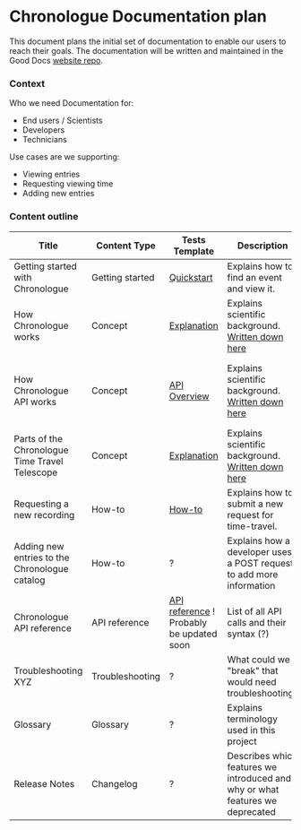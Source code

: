 # Chronologue Documentation plan

This document plans the initial set of documentation to enable our users to reach their goals. 
The documentation will be written and maintained in the Good Docs [website repo](https://github.com/thegooddocsproject/website-hugo). 

### Context
Who we need Documentation for: 
- End users / Scientists
- Developers
- Technicians

Use cases are we supporting:
- Viewing entries
- Requesting viewing time
- Adding new entries

### Content outline

|Title   |Content Type   |Tests Template   | Description  | Audience | Assigned to |
|---|---|---|---|---|----|
|Getting started with Chronologue  | Getting started  | [Quickstart](https://github.com/thegooddocsproject/templates/tree/dev/quickstarts)  | Explains how to find an event and view it.  | End users  | Tina
|How Chronologue works  |Concept   | [Explanation](https://github.com/thegooddocsproject/templates/tree/dev/explanation)  | Explains scientific background. [Written down here](https://github.com/thegooddocsproject/chronologue/wiki/Technology-of-the-Chronologue-telescope-explained)   |  | Tina|
|  How Chronologue API works | Concept  | [API Overview](https://github.com/thegooddocsproject/templates/tree/dev/api-overview)  | Explains scientific background. [Written down here](https://github.com/thegooddocsproject/chronologue/wiki/Technology-of-the-Chronologue-telescope-explained)   |Explains the architecture of the API on a higher level   | Scientist, Developer  | Ian|
| Parts of the Chronologue Time Travel Telescope  |  Concept |  [Explanation](https://github.com/thegooddocsproject/templates/tree/dev/explanation)  | Explains scientific background. [Written down here](https://github.com/thegooddocsproject/chronologue/wiki/Technology-of-the-Chronologue-telescope-explained)  |Explains the parts that the telescope is made of. | Technicians  |Ricky, Serena for Graphics|
| Requesting a new recording | How-to  | [How-to](https://github.com/thegooddocsproject/templates/tree/dev/how-to) | Explains how to submit a new request for time-travel. |Scientist   |Tina|
| Adding new entries to the Chronologue catalog  | How-to   |  ? |  Explains how a developer uses a POST request to add more information | Developer  |Tina|
| Chronologue API reference  |API reference   |  [API reference](https://github.com/thegooddocsproject/templates/tree/dev/api-reference) ! Probably be updated soon | List of all API calls and their syntax (?)  | Developers  |Tina|
| Troubleshooting XYZ  |Troubleshooting   |  ? | What could we "break" that would need troubleshooting?  | Technicians  |Maybe Ricky|
|Glossary   | Glossary  | ?  | Explains terminology used in this project  | End users, Scientists, Technicians  |Tina|
| Release Notes  | Changelog   |  ? | Describes which features we introduced and why or what features we deprecated  |  Developers |Tina/ Ian|

<!-- 
Column
|   |   |   |   |   |
-->
